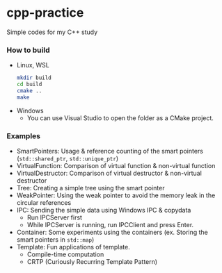 # cpp-practice

Simple codes for my C++ study

### How to build

- Linux, WSL
  ```bash
  mkdir build
  cd build
  cmake ..
  make
  ```
- Windows
  - You can use Visual Studio to open the folder as a CMake project.

### Examples

- SmartPointers: Usage & reference counting of the smart pointers (`std::shared_ptr`, `std::unique_ptr`)
- VirtualFunction: Comparison of virtual function & non-virtual function
- VirtualDestructor: Comparison of virtual destructor & non-virtual destructor
- Tree: Creating a simple tree using the smart pointer
- WeakPointer: Using the weak pointer to avoid the memory leak in the circular references
- IPC: Sending the simple data using Windows IPC & copydata
  - Run IPCServer first
  - While IPCServer is running, run IPCClient and press Enter.
- Container: Some experiments using the containers (ex. Storing the smart pointers in `std::map`)
- Template: Fun applications of template.
  - Compile-time computation
  - CRTP (Curiously Recurring Template Pattern)
